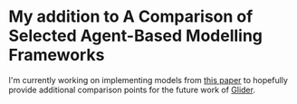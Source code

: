 # My addition to A Comparison  of Selected Agent-Based Modelling Frameworks

I'm currently working on implementing models from [this paper](https://link.springer.com/chapter/10.1007/978-3-031-85703-4_19) to hopefully provide additional comparison points for the future work of [Glider](http://www.glider.agh.edu.pl/).